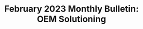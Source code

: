 ---
title: "February 2023 Monthly Bulletin: OEM Solutioning"
description: "In late FY 2021, the ITVMO developed the Original Equipment Manufacturer (OEM) Vendor Assessment Offering to provide a coordinated voice representing all agencies to the vendor community. The ITVMO performs governmentwide deep dives of top OEMs identified and prioritized through a Federal IT Buyer Survey and using agency input provided in OMB’s Integrated Data Collection (IDC) Survey. The vendor assessment approach uses a  repeatable process that  engages agency buyers, vehicle solution holders (e.g., Best-in-Class vehicles), and the OEMs. Continuing reading...(government-only) "
url-link: "https://community.max.gov/download/attachments/2384565414/February%202023%20ITB%20Bulletin.pdf?api=v2"
type: "PDF"
gov-only: "true"
is-external: "false"
publication-date: "February 01, 2023"
reading-time: "10"
resource-type: "Report"
filter: "itvmo-general"
audience: "contracts-acquisitions"
branded-offerings: "it-buyers-training-support "
---